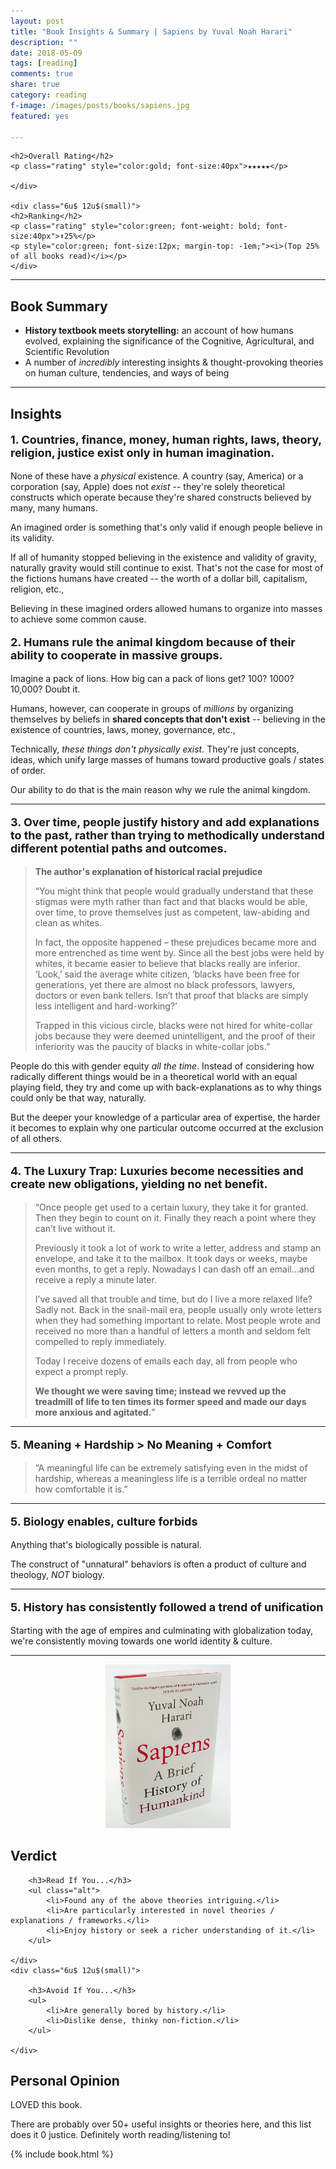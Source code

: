 ```yaml
---
layout: post
title: "Book Insights & Summary | Sapiens by Yuval Noah Harari"
description: ""
date: 2018-05-09
tags: [reading]
comments: true
share: true
category: reading
f-image: /images/posts/books/sapiens.jpg
featured: yes

---
```


<div class="row">
	<div class="6u 12u$(small)">

	<h2>Overall Rating</h2>
	<p class="rating" style="color:gold; font-size:40px">★★★★★</p>

	</div>

	<div class="6u$ 12u$(small)">
	<h2>Ranking</h2>	
	<p class="rating" style="color:green; font-weight: bold; font-size:40px">⬆25%</p>
	<p style="color:green; font-size:12px; margin-top: -1em;"><i>(Top 25% of all books read)</i></p>
	</div>
</div>	

----

## Book Summary
* **History textbook meets storytelling:** an account of how humans evolved, explaining the significance of the Cognitive, Agricultural, and Scientific Revolution
* A number of *incredibly* interesting insights & thought-provoking theories on human culture, tendencies, and ways of being 

--- 
## Insights 

<p style=" font-size: 18px; font-weight: bold; ">1. Countries, finance, money, human rights, laws, theory, religion, justice exist only in human imagination.</p>

None of these have a *physical* existence. A country (say, America) or a corporation (say, Apple) does not _exist_ -- they're solely theoretical constructs which operate because they're shared constructs believed by many, many humans. 

An imagined order is something that's only valid if enough people believe in its validity. 

If all of humanity stopped believing in the existence and validity of gravity, naturally gravity would still continue to exist. That's not the case for most of the fictions humans have created -- the worth of a dollar bill, capitalism, religion, etc., 


Believing in these imagined orders allowed humans to organize into masses to achieve some common cause. 

<p style=" font-size: 18px; font-weight: bold; ">2. Humans rule the animal kingdom because of their ability to cooperate in massive groups.</p>


Imagine a pack of lions. How big can a pack of lions get? 100? 1000? 10,000? Doubt it.

Humans, however, can cooperate in groups of *millions* by organizing themselves by beliefs in **shared concepts that don't exist** --  believing in the existence of countries, laws, money, governance, etc.,

Technically, *these things don't physically exist*. They're just concepts, ideas, which unify large masses of humans toward productive goals / states of order. 

Our ability to do that is the main reason why we rule the animal kingdom.

---

<p style=" font-size: 18px; font-weight: bold; ">3. Over time, people justify history and add explanations to the past, rather than trying to methodically understand different potential paths and outcomes.</p>

> **The author's explanation of historical racial prejudice** 
>
> “You might think that people would gradually understand that these stigmas were myth rather than fact and that blacks would be able, over time, to prove themselves just as competent, law-abiding and clean as whites. 
> 
> In fact, the opposite happened – these prejudices became more and more entrenched as time went by. Since all the best jobs were held by whites, it became easier to believe that blacks really are inferior. ‘Look,’ said the average white citizen, ‘blacks have been free for generations, yet there are almost no black professors, lawyers, doctors or even bank tellers. Isn’t that proof that blacks are simply less intelligent and hard-working?’ 
> 
> Trapped in this vicious circle, blacks were not hired for white-collar jobs because they were deemed unintelligent, and the proof of their inferiority was the paucity of blacks in white-collar jobs.”

People do this with gender equity *all the time*. Instead of considering how radically different things would be in a theoretical world with an equal playing field, they try and come up with back-explanations as to why things could only be that way, naturally. 

But the deeper your knowledge of a particular area of expertise, the harder it becomes to explain why one particular outcome occurred at the exclusion of all others.


---

<p style=" font-size: 18px; font-weight: bold; ">4. The Luxury Trap: Luxuries become necessities and create new obligations, yielding no net benefit.</p>

> “Once people get used to a certain luxury, they take it for granted. Then they begin to count on it. Finally they reach a point where they can’t live without it. 
> 
> Previously it took a lot of work to write a letter, address and stamp an envelope, and take it to the mailbox. It took days or weeks, maybe even months, to get a reply. Nowadays I can dash off an email...and receive a reply a minute later. 
> 
> I’ve saved all that trouble and time, but do I live a more relaxed life?
> Sadly not. Back in the snail-mail era, people usually only wrote letters when they had something important to relate. Most people wrote and received no more than a handful of letters a month and seldom felt compelled to reply immediately. 
> 
> Today I receive dozens of emails each day, all from people who expect a prompt reply. 
> 
> **We thought we were saving time; instead we revved up the treadmill of life to ten times its former speed and made our days more anxious and agitated.**”


---

<p style=" font-size: 18px; font-weight: bold; ">5. Meaning + Hardship > No Meaning + Comfort </p>

> “A meaningful life can be extremely satisfying even in the midst of hardship, whereas a meaningless life is a terrible ordeal no matter how comfortable it is.”

---

<p style=" font-size: 18px; font-weight: bold; ">5. Biology enables, culture forbids</p>

Anything that's biologically possible is natural. 

The construct of "unnatural" behaviors is often a product of culture and theology, *NOT* biology.

--- 

<p style=" font-size: 18px; font-weight: bold; ">5. History has consistently followed a trend of unification </p>

Starting with the age of empires and culminating with globalization today, we're consistently moving towards one world identity & culture.

--- 

<div align="center"><a href="#" class="image main"><img src="/images/posts/books/sapiens-min.jpg" style="max-width:200px" alt="" /></a></div>

## Verdict

<div class="row">
	<div class="6u 12u$(small)">

		<h3>Read If You...</h3>
		<ul class="alt">
			<li>Found any of the above theories intriguing.</li>
			<li>Are particularly interested in novel theories / explanations / frameworks.</li>
			<li>Enjoy history or seek a richer understanding of it.</li>
		</ul>

	</div>
	<div class="6u$ 12u$(small)">

		<h3>Avoid If You...</h3>
		<ul>
			<li>Are generally bored by history.</li>
			<li>Dislike dense, thinky non-fiction.</li>
		</ul>

	</div>
</div>


## Personal Opinion
LOVED this book. 

There are probably over 50+ useful insights or theories here, and this list does it 0 justice. Definitely worth reading/listening to!

{% include book.html %}
